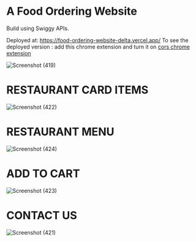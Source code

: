 # A Food Ordering Website

Build using Swiggy APIs.


Deployed at: https://food-ordering-website-delta.vercel.app/
To see the deployed version : add this chrome extension and turn it on [cors chrome extension](https://chromewebstore.google.com/detail/allow-cors-access-control/lhobafahddgcelffkeicbaginigeejlf)

![Screenshot (419)](https://github.com/soniyaprasad77/Food_Ordering_Website/assets/63783532/63e00fc1-ba9a-4b2b-abab-7969c293278f)


# RESTAURANT CARD ITEMS
![Screenshot (422)](https://github.com/soniyaprasad77/Food_Ordering_Website/assets/63783532/9729758e-b57d-4244-9b96-1a347f998d42)

# RESTAURANT MENU

![Screenshot (424)](https://github.com/soniyaprasad77/Food_Ordering_Website/assets/63783532/eafbd451-afae-430c-a75b-0dcbc4f92ae9)


# ADD TO CART
![Screenshot (423)](https://github.com/soniyaprasad77/Food_Ordering_Website/assets/63783532/6bed61a0-823a-4db3-9623-0c551e0ac7ce)


# CONTACT US
![Screenshot (421)](https://github.com/soniyaprasad77/Food_Ordering_Website/assets/63783532/0e22eade-0503-4051-9327-a867cfb712e2)
